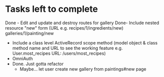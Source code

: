 # Tasks left to complete

Done - Edit and update and destroy routes for gallery
Done- Include nested resource "new" form (URL e.g. recipes/1/ingredients/new)
  galleries/1/painting/new

- Include a class level ActiveRecord scope method (model object & class method name and URL to see the working feature e.g. User.most_recipes URL: /users/most_recipes)
- OmniAuth
- Done. Just gotta refactor
  - Maybe... let user create new gallery from paintings#new page
